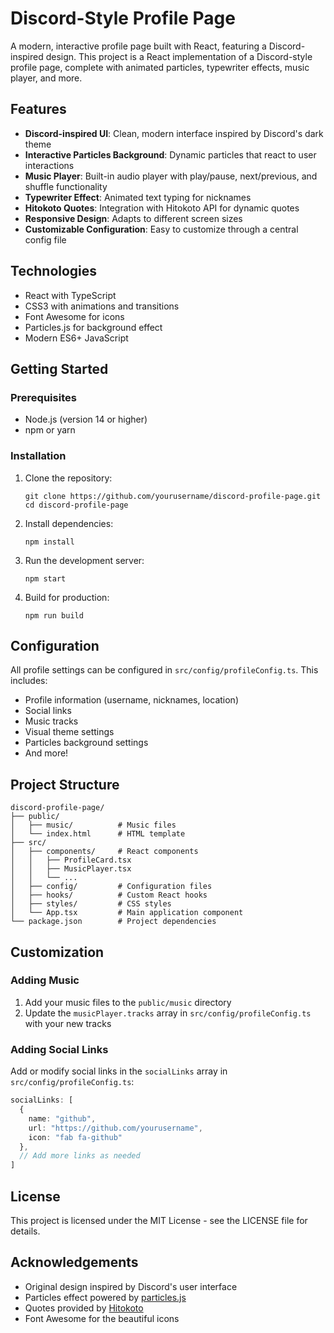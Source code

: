 # Discord-Style Profile Page

A modern, interactive profile page built with React, featuring a Discord-inspired design. This project is a React implementation of a Discord-style profile page, complete with animated particles, typewriter effects, music player, and more.

## Features

- **Discord-inspired UI**: Clean, modern interface inspired by Discord's dark theme
- **Interactive Particles Background**: Dynamic particles that react to user interactions
- **Music Player**: Built-in audio player with play/pause, next/previous, and shuffle functionality
- **Typewriter Effect**: Animated text typing for nicknames
- **Hitokoto Quotes**: Integration with Hitokoto API for dynamic quotes
- **Responsive Design**: Adapts to different screen sizes
- **Customizable Configuration**: Easy to customize through a central config file

## Technologies

- React with TypeScript
- CSS3 with animations and transitions
- Font Awesome for icons
- Particles.js for background effect
- Modern ES6+ JavaScript

## Getting Started

### Prerequisites

- Node.js (version 14 or higher)
- npm or yarn

### Installation

1. Clone the repository:
   ```
   git clone https://github.com/yourusername/discord-profile-page.git
   cd discord-profile-page
   ```

2. Install dependencies:
   ```
   npm install
   ```

3. Run the development server:
   ```
   npm start
   ```

4. Build for production:
   ```
   npm run build
   ```

## Configuration

All profile settings can be configured in `src/config/profileConfig.ts`. This includes:

- Profile information (username, nicknames, location)
- Social links
- Music tracks
- Visual theme settings
- Particles background settings
- And more!

## Project Structure

```
discord-profile-page/
├── public/
│   ├── music/          # Music files
│   └── index.html      # HTML template
├── src/
│   ├── components/     # React components
│   │   ├── ProfileCard.tsx
│   │   ├── MusicPlayer.tsx
│   │   └── ... 
│   ├── config/         # Configuration files
│   ├── hooks/          # Custom React hooks
│   ├── styles/         # CSS styles
│   └── App.tsx         # Main application component
└── package.json        # Project dependencies
```

## Customization

### Adding Music

1. Add your music files to the `public/music` directory
2. Update the `musicPlayer.tracks` array in `src/config/profileConfig.ts` with your new tracks

### Adding Social Links

Add or modify social links in the `socialLinks` array in `src/config/profileConfig.ts`:

```typescript
socialLinks: [
  {
    name: "github",
    url: "https://github.com/yourusername",
    icon: "fab fa-github"
  },
  // Add more links as needed
]
```

## License

This project is licensed under the MIT License - see the LICENSE file for details.

## Acknowledgements

- Original design inspired by Discord's user interface
- Particles effect powered by [particles.js](https://vincentgarreau.com/particles.js/)
- Quotes provided by [Hitokoto](https://hitokoto.cn/)
- Font Awesome for the beautiful icons
